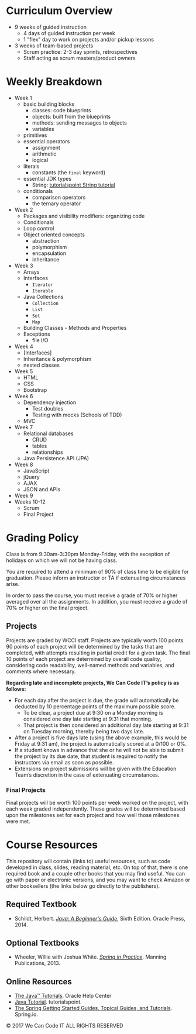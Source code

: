 # Curriculum Overview

- 9 weeks of guided instruction
  - 4 days of guided instruction per week
  - 1 "flex" day to work on projects and/or pickup lessons
- 3 weeks of team-based projects
  - Scrum practice: 2-3 day sprints, retrospectives
  - Staff acting as scrum masters/product owners

# Weekly Breakdown

- Week 1
  - basic building blocks
    - classes: code blueprints
    - objects: built from the blueprints
    - methods: sending messages to objects
    - variables
  - primitives
  - essential operators
    - assignment
    - arithmetic
    - logical
  - literals
    - constants (the `final` keyword)
  - essential JDK types
    - String: [tutorialspoint String tutorial](https://www.tutorialspoint.com/java/java_strings.htm)
  - conditionals
    - comparison operators
    - the ternary operator
- Week 2
  - Packages and visibility modifiers: organizing code
  - Conditionals
  - Loop control
  - Object oriented concepts
    - abstraction
    - polymorphism
    - encapsulation
    - inheritance
- Week 3
  - Arrays
  - Interfaces
    - `Iterator`
    - `Iterable`
  - Java Collections
    - `Collection`
    - `List`
    - `Set`
    - `Map`
  - Building Classes - Methods and Properties
  - Exceptions
    - file I/O
- Week 4
  - [Interfaces]
  - Inheritance & polymorphism
  - nested classes
- Week 5
  - HTML
  - CSS
  - Bootstrap
- Week 6
  - Dependency injection
    - Test doubles
    - Testing with mocks (Schools of TDD)
  - MVC
- Week 7
  - Relational databases
    - CRUD
    - tables
    - relationships
  - Java Persistence API (JPA)
- Week 8
  - JavaScript
  - jQuery
  - AJAX
  - JSON and APIs
- Week 9
- Weeks 10-12
  - Scrum
  - Final Project


# Grading Policy

Class is from 9:30am-3:30pm Monday-Friday, with the exception of holidays on which we will not be having class.

You are required to attend a minimum of 90% of class time to be eligible for graduation. Please inform an instructor or TA if extenuating circumstances arise.

In order to pass the course, you must receive a grade of 70% or higher averaged over all the assignments. In addition, you must receive a grade of 70% or higher on the final project.

## Projects

Projects are graded by WCCI staff. Projects are typically worth 100 points. 90 points of each project will be determined by the tasks that are completed, with attempts resulting in partial credit for a given task. The final 10 points of each project are determined by overall code quality, considering code readability, well-named methods and variables, and comments where necessary.

**Regarding late and incomplete projects, We Can Code IT’s policy is as follows:**
* For each day after the project is due, the grade will automatically be deducted by 10 percentage points of the maximum possible score.
  * To be clear, a project due at 9:30 on a Monday morning is considered one day late starting at 9:31 that morning. 
  * That project is then considered an additional day late starting at 9:31 on Tuesday morning, thereby being two days late.
* After a project is five days late (using the above example, this would be Friday at 9:31 am), the project is automatically scored at a 0/100 or 0%.
* If a student knows in advance that she or he will not be able to submit the project by its due date, that student is required to notify the instructors via email as soon as possible.
* Extensions on project submissions will be given with the Education Team’s discretion in the case of extenuating circumstances.


### Final Projects

Final projects will be worth 100 points per week worked on the project, with each week graded independently. These grades will be determined based upon the milestones set for each project and how well those milestones were met.


# Course Resources

This repository will contain (links to) useful resources, such as code developed in class, slides, reading material, etc. On top of that, there is one required book and a couple other books that you may find useful. You can go with paper or electronic versions, and you may want to check Amazon or other booksellers (the links below go directly to the publishers).

## Required Textbook
- Schildt, Herbert. [*Java: A Beginner's Guide*](https://www.mhprofessional.com/9780071809252-usa-java-a-beginners-guide-sixth-edition-group), Sixth Edition. Oracle Press, 2014.

## Optional Textbooks
- Wheeler, Willie with Joshua White. [*Spring in Practice*](https://www.manning.com/books/spring-in-practice). Manning Publications, 2013.

## Online Resources
- [The Java™ Tutorials](https://docs.oracle.com/javase/tutorial/). Oracle Help Center
- [Java Tutorial](https://www.tutorialspoint.com/java/). tutorialspoint.
- [The Spring Getting Started Guides, Topical Guides, and Tutorials](https://spring.io/guides). Spring.io.


© 2017 We Can Code IT ALL RIGHTS RESERVED